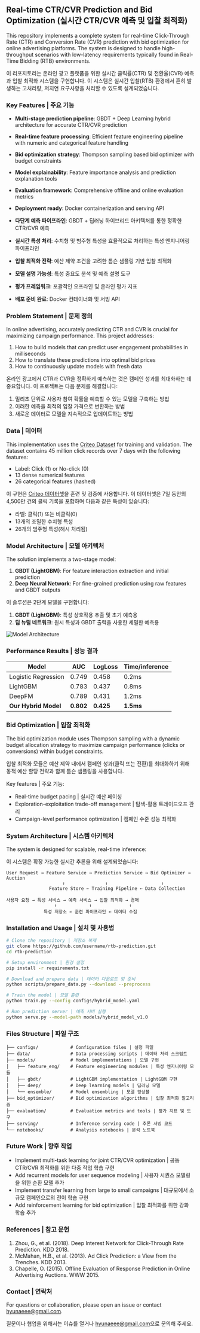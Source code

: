## Real-time CTR/CVR Prediction and Bid Optimization (실시간 CTR/CVR 예측 및 입찰 최적화)

This repository implements a complete system for real-time Click-Through Rate (CTR) and Conversion Rate (CVR) prediction with bid optimization for online advertising platforms. The system is designed to handle high-throughput scenarios with low-latency requirements typically found in Real-Time Bidding (RTB) environments.

이 리포지토리는 온라인 광고 플랫폼을 위한 실시간 클릭률(CTR) 및 전환율(CVR) 예측과 입찰 최적화 시스템을 구현합니다. 이 시스템은 실시간 입찰(RTB) 환경에서 흔히 발생하는 고처리량, 저지연 요구사항을 처리할 수 있도록 설계되었습니다.

### Key Features | 주요 기능
- **Multi-stage prediction pipeline**: GBDT + Deep Learning hybrid architecture for accurate CTR/CVR prediction
- **Real-time feature processing**: Efficient feature engineering pipeline with numeric and categorical feature handling
- **Bid optimization strategy**: Thompson sampling based bid optimizer with budget constraints
- **Model explainability**: Feature importance analysis and prediction explanation tools
- **Evaluation framework**: Comprehensive offline and online evaluation metrics
- **Deployment ready**: Docker containerization and serving API

- **다단계 예측 파이프라인**: GBDT + 딥러닝 하이브리드 아키텍처를 통한 정확한 CTR/CVR 예측
- **실시간 특성 처리**: 수치형 및 범주형 특성을 효율적으로 처리하는 특성 엔지니어링 파이프라인
- **입찰 최적화 전략**: 예산 제약 조건을 고려한 톰슨 샘플링 기반 입찰 최적화
- **모델 설명 가능성**: 특성 중요도 분석 및 예측 설명 도구
- **평가 프레임워크**: 포괄적인 오프라인 및 온라인 평가 지표
- **배포 준비 완료**: Docker 컨테이너화 및 서빙 API

### Problem Statement | 문제 정의
In online advertising, accurately predicting CTR and CVR is crucial for maximizing campaign performance. This project addresses:
1. How to build models that can predict user engagement probabilities in milliseconds
2. How to translate these predictions into optimal bid prices
3. How to continuously update models with fresh data

온라인 광고에서 CTR과 CVR을 정확하게 예측하는 것은 캠페인 성과를 최대화하는 데 중요합니다. 이 프로젝트는 다음 문제를 해결합니다:
1. 밀리초 단위로 사용자 참여 확률을 예측할 수 있는 모델을 구축하는 방법
2. 이러한 예측을 최적의 입찰 가격으로 변환하는 방법
3. 새로운 데이터로 모델을 지속적으로 업데이트하는 방법

### Data | 데이터
This implementation uses the [Criteo Dataset](https://ailab.criteo.com/download-criteo-1tb-click-logs-dataset/) for training and validation. The dataset contains 45 million click records over 7 days with the following features:
- Label: Click (1) or No-click (0)
- 13 dense numerical features
- 26 categorical features (hashed)

이 구현은 [Criteo 데이터셋](https://ailab.criteo.com/download-criteo-1tb-click-logs-dataset/)을 훈련 및 검증에 사용합니다. 이 데이터셋은 7일 동안의 4,500만 건의 클릭 기록을 포함하며 다음과 같은 특성이 있습니다:
- 라벨: 클릭(1) 또는 비클릭(0)
- 13개의 조밀한 수치형 특성
- 26개의 범주형 특성(해시 처리됨)

### Model Architecture | 모델 아키텍처
The solution implements a two-stage model:
1. **GBDT (LightGBM)**: For feature interaction extraction and initial prediction
2. **Deep Neural Network**: For fine-grained prediction using raw features and GBDT outputs

이 솔루션은 2단계 모델을 구현합니다:
1. **GBDT (LightGBM)**: 특성 상호작용 추출 및 초기 예측용
2. **딥 뉴럴 네트워크**: 원시 특성과 GBDT 출력을 사용한 세밀한 예측용

![Model Architecture](https://raw.githubusercontent.com/username/rtb-prediction/main/docs/images/model_architecture.png)

### Performance Results | 성능 결과

| Model | AUC | LogLoss | Time/inference |
|-------|-----|---------|----------------|
| Logistic Regression | 0.749 | 0.458 | 0.2ms |
| LightGBM | 0.783 | 0.437 | 0.8ms |
| DeepFM | 0.789 | 0.431 | 1.2ms |
| **Our Hybrid Model** | **0.802** | **0.425** | **1.5ms** |

### Bid Optimization | 입찰 최적화
The bid optimization module uses Thompson sampling with a dynamic budget allocation strategy to maximize campaign performance (clicks or conversions) within budget constraints.

입찰 최적화 모듈은 예산 제약 내에서 캠페인 성과(클릭 또는 전환)를 최대화하기 위해 동적 예산 할당 전략과 함께 톰슨 샘플링을 사용합니다.

Key features | 주요 기능:
- Real-time budget pacing | 실시간 예산 페이싱
- Exploration-exploitation trade-off management | 탐색-활용 트레이드오프 관리
- Campaign-level performance optimization | 캠페인 수준 성능 최적화

### System Architecture | 시스템 아키텍처
The system is designed for scalable, real-time inference:

이 시스템은 확장 가능한 실시간 추론을 위해 설계되었습니다:

```
User Request → Feature Service → Prediction Service → Bid Optimizer → Auction
                     ↑               ↑                    ↑
                Feature Store ← Training Pipeline ← Data Collection

사용자 요청 → 특성 서비스 → 예측 서비스 → 입찰 최적화 → 경매
                  ↑            ↑              ↑
              특성 저장소 ← 훈련 파이프라인 ← 데이터 수집
```

### Installation and Usage | 설치 및 사용법
```bash
# Clone the repository | 저장소 복제
git clone https://github.com/username/rtb-prediction.git
cd rtb-prediction

# Setup environment | 환경 설정
pip install -r requirements.txt

# Download and prepare data | 데이터 다운로드 및 준비
python scripts/prepare_data.py --download --preprocess

# Train the model | 모델 훈련
python train.py --config configs/hybrid_model.yaml

# Run prediction server | 예측 서버 실행
python serve.py --model-path models/hybrid_model_v1.0
```

### Files Structure | 파일 구조
```
├── configs/            # Configuration files | 설정 파일
├── data/               # Data processing scripts | 데이터 처리 스크립트
├── models/             # Model implementations | 모델 구현
│   ├── feature_eng/    # Feature engineering modules | 특성 엔지니어링 모듈
│   ├── gbdt/           # LightGBM implementation | LightGBM 구현
│   ├── deep/           # Deep learning models | 딥러닝 모델
│   └── ensemble/       # Model ensembling | 모델 앙상블
├── bid_optimizer/      # Bid optimization algorithms | 입찰 최적화 알고리즘
├── evaluation/         # Evaluation metrics and tools | 평가 지표 및 도구
├── serving/            # Inference serving code | 추론 서빙 코드
└── notebooks/          # Analysis notebooks | 분석 노트북
```

### Future Work | 향후 작업
- Implement multi-task learning for joint CTR/CVR optimization | 공동 CTR/CVR 최적화를 위한 다중 작업 학습 구현
- Add recurrent models for user sequence modeling | 사용자 시퀀스 모델링을 위한 순환 모델 추가
- Implement transfer learning from large to small campaigns | 대규모에서 소규모 캠페인으로의 전이 학습 구현
- Add reinforcement learning for bid optimization | 입찰 최적화를 위한 강화 학습 추가

### References | 참고 문헌
1. Zhou, G., et al. (2018). Deep Interest Network for Click-Through Rate Prediction. KDD 2018.
2. McMahan, H.B., et al. (2013). Ad Click Prediction: a View from the Trenches. KDD 2013.
3. Chapelle, O. (2015). Offline Evaluation of Response Prediction in Online Advertising Auctions. WWW 2015.

### Contact | 연락처
For questions or collaboration, please open an issue or contact [hyunaeee@gmail.com](mailto:hyunaeee@gmail.com).

질문이나 협업을 위해서는 이슈를 열거나 [hyunaeee@gmail.com](mailto:hyunaeee@gmail.com)으로 문의해 주세요.
